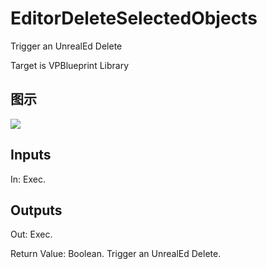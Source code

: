 # EditorDeleteSelectedObjects

Trigger an UnrealEd Delete

Target is VPBlueprint Library

## 图示

![]($-20221218-21303816.png)

## Inputs

In: Exec.  

## Outputs

Out: Exec.

Return Value: Boolean. Trigger an UnrealEd Delete.

